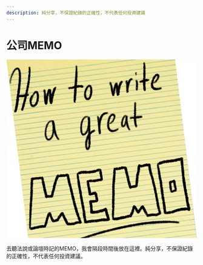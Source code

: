 ```yaml
---
description: 純分享，不保證紀錄的正確性，不代表任何投資建議
---
```


# 公司MEMO

![](../.gitbook/assets/how-to-write-a-great-memo.png)

去聽法說或論壇時記的MEMO，我會隔段時間後放在這裡。純分享，不保證紀錄的正確性，不代表任何投資建議。

